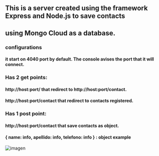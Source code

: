 ## This is a server created using the framework Express and Node.js to save contacts 
## using Mongo Cloud as a database.

### configurations
#### it start on 4040 port by default. The console avises the port that it will connect.

### Has 2 get points:
#### http://host:port/ that redirect to http://host:port/contact.
#### http://host:port/contact that redirect to contacts registered.

### Has 1 post point:
#### http://host:port/contact that save contacts as object.
#### { name: info, apellido: info, telefono: info } : object example
![imagen](https://user-images.githubusercontent.com/88356468/163908501-f8d96795-cccc-439a-9919-457f100aa24b.png)
